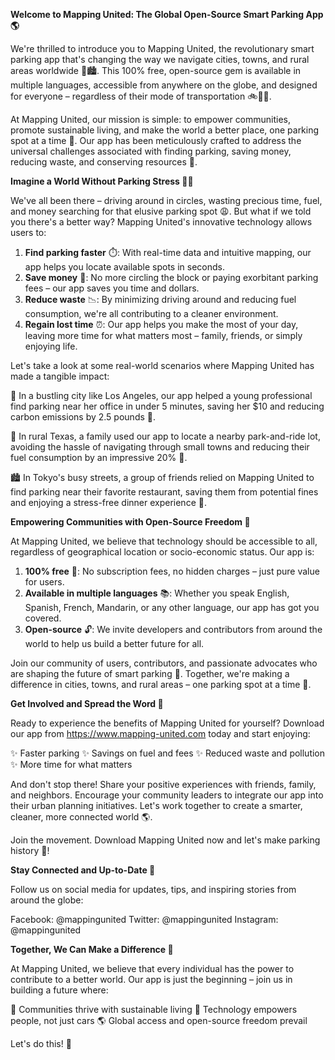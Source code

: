 **Welcome to Mapping United: The Global Open-Source Smart Parking App 🌎**

We're thrilled to introduce you to Mapping United, the revolutionary smart parking app that's changing the way we navigate cities, towns, and rural areas worldwide 🚗🏙️. This 100% free, open-source gem is available in multiple languages, accessible from anywhere on the globe, and designed for everyone – regardless of their mode of transportation 🚲🚌🚂.

At Mapping United, our mission is simple: to empower communities, promote sustainable living, and make the world a better place, one parking spot at a time 🌟. Our app has been meticulously crafted to address the universal challenges associated with finding parking, saving money, reducing waste, and conserving resources 💚.

**Imagine a World Without Parking Stress 🙅‍♂️**

We've all been there – driving around in circles, wasting precious time, fuel, and money searching for that elusive parking spot 😩. But what if we told you there's a better way? Mapping United's innovative technology allows users to:

1. **Find parking faster** ⏱️: With real-time data and intuitive mapping, our app helps you locate available spots in seconds.
2. **Save money** 💸: No more circling the block or paying exorbitant parking fees – our app saves you time and dollars.
3. **Reduce waste** 📉: By minimizing driving around and reducing fuel consumption, we're all contributing to a cleaner environment.
4. **Regain lost time** ⏰: Our app helps you make the most of your day, leaving more time for what matters most – family, friends, or simply enjoying life.

Let's take a look at some real-world scenarios where Mapping United has made a tangible impact:

🌳 In a bustling city like Los Angeles, our app helped a young professional find parking near her office in under 5 minutes, saving her $10 and reducing carbon emissions by 2.5 pounds 🌟.

🚗 In rural Texas, a family used our app to locate a nearby park-and-ride lot, avoiding the hassle of navigating through small towns and reducing their fuel consumption by an impressive 20% 🌿.

🏙️ In Tokyo's busy streets, a group of friends relied on Mapping United to find parking near their favorite restaurant, saving them from potential fines and enjoying a stress-free dinner experience 👫.

**Empowering Communities with Open-Source Freedom 🌟**

At Mapping United, we believe that technology should be accessible to all, regardless of geographical location or socio-economic status. Our app is:

1. **100% free** 💸: No subscription fees, no hidden charges – just pure value for users.
2. **Available in multiple languages** 📚: Whether you speak English, Spanish, French, Mandarin, or any other language, our app has got you covered.
3. **Open-source** 🔓: We invite developers and contributors from around the world to help us build a better future for all.

Join our community of users, contributors, and passionate advocates who are shaping the future of smart parking 🌟. Together, we're making a difference in cities, towns, and rural areas – one parking spot at a time 💚.

**Get Involved and Spread the Word 📢**

Ready to experience the benefits of Mapping United for yourself? Download our app from https://www.mapping-united.com today and start enjoying:

✨ Faster parking
✨ Savings on fuel and fees
✨ Reduced waste and pollution
✨ More time for what matters

And don't stop there! Share your positive experiences with friends, family, and neighbors. Encourage your community leaders to integrate our app into their urban planning initiatives. Let's work together to create a smarter, cleaner, more connected world 🌎.

Join the movement. Download Mapping United now and let's make parking history 🚀!

**Stay Connected and Up-to-Date 🔗**

Follow us on social media for updates, tips, and inspiring stories from around the globe:

Facebook: @mappingunited
Twitter: @mappingunited
Instagram: @mappingunited

**Together, We Can Make a Difference 💪**

At Mapping United, we believe that every individual has the power to contribute to a better world. Our app is just the beginning – join us in building a future where:

🌟 Communities thrive with sustainable living
💚 Technology empowers people, not just cars
🌎 Global access and open-source freedom prevail

Let's do this! 🚀